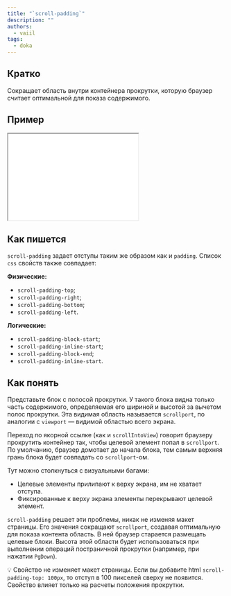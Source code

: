 ```yaml
---
title: "`scroll-padding`"
description: ""
authors:
  - vaiil
tags:
  - doka
---
```


## Кратко

Сокращает область внутри контейнера прокрутки, которую браузер считает оптимальной для показа содержимого.

## Пример

<iframe title="Отступ при прокрутке к якорю" src="demos/anchor-offset/" height="200" sandbox></iframe>

## Как пишется

`scroll-padding` задает отступы таким же образом как и `padding`. Список `css` свойств также совпадает:

**Физические:**

- `scroll-padding-top`;
- `scroll-padding-right`;
- `scroll-padding-bottom`;
- `scroll-padding-left`.

**Логические:**

- `scroll-padding-block-start`;
- `scroll-padding-inline-start`;
- `scroll-padding-block-end`;
- `scroll-padding-inline-start`.

## Как понять

Представьте блок с полосой прокрутки. У такого блока видна только часть содержимого, определяемая его шириной и высотой за вычетом полос прокрутки. Эта видимая область называется `scrollport`, по аналогии с `viewport` — видимой областью всего экрана.

Переход по якорной ссылке (как и `scrollIntoView`) говорит браузеру прокрутить контейнер так, чтобы целевой элемент попал в `scrollport`. По умолчанию, браузер домотает до начала блока, тем самым верхняя грань блока будет совпадать со `scrollport`-ом.

Тут можно столкнуться с визуальными багами:

- Целевые элементы прилипают к верху экрана, им не хватает отступа.
- Фиксированные к верху экрана элементы перекрывают целевой элемент.

`scroll-padding` решает эти проблемы, никак не изменяя макет страницы. Его значения сокращают `scrollport`, создавая оптимальную для показа контента область. В ней браузер старается размещать целевые блоки. Высота этой области будет использоваться при выполнении операций постраничной прокрутки (например, при нажатии `PgDown`).

<aside>

💡 Свойство не изменяет макет страницы. Если вы добавите html `scroll-padding-top: 100px`, то отступ в 100 пикселей сверху не появится. Свойство влияет только на расчеты положения прокрутки.

</aside>
